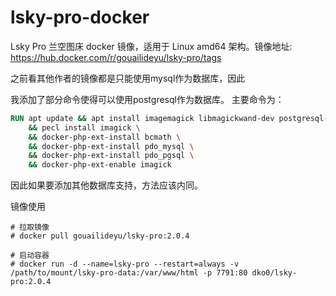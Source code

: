 # lsky-pro-docker
Lsky Pro 兰空图床 docker 镜像，适用于 Linux amd64 架构。镜像地址: https://hub.docker.com/r/gouailideyu/lsky-pro/tags

之前看其他作者的镜像都是只能使用mysql作为数据库，因此

我添加了部分命令使得可以使用postgresql作为数据库。
主要命令为：
```dockerfile
RUN apt update && apt install imagemagick libmagickwand-dev postgresql-server-dev-13 -y \
    && pecl install imagick \
    && docker-php-ext-install bcmath \
    && docker-php-ext-install pdo_mysql \
    && docker-php-ext-install pdo_pgsql \
    && docker-php-ext-enable imagick 
```
因此如果要添加其他数据库支持，方法应该内同。

镜像使用

```
# 拉取镜像
# docker pull gouailideyu/lsky-pro:2.0.4

# 启动容器
# docker run -d --name=lsky-pro --restart=always -v /path/to/mount/lsky-pro-data:/var/www/html -p 7791:80 dko0/lsky-pro:2.0.4
```
